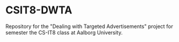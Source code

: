 # CSIT8-DWTA
Repository for the "Dealing with Targeted Advertisements" project for semester the CS-IT8 class at Aalborg University.
